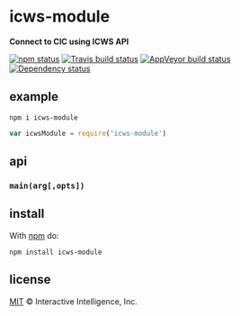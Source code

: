 # icws-module

**Connect to CIC using ICWS API**

[![npm status](http://img.shields.io/npm/v/icws-module.svg?style=flat-square)](https://www.npmjs.org/package/icws-module) [![Travis build status](https://img.shields.io/travis/PierrickI3/icws-module.svg?style=flat-square&label=travis)](http://travis-ci.org/PierrickI3/icws-module) [![AppVeyor build status](https://img.shields.io/appveyor/ci/PierrickI3/icws-module.svg?style=flat-square&label=appveyor)](https://ci.appveyor.com/project/PierrickI3/icws-module) [![Dependency status](https://img.shields.io/david/PierrickI3/icws-module.svg?style=flat-square)](https://david-dm.org/PierrickI3/icws-module)

## example

`npm i icws-module`

```js
var icwsModule = require('icws-module')
```

## api

### `main(arg[,opts])`

## install

With [npm](https://npmjs.org) do:

```
npm install icws-module
```

## license

[MIT](http://opensource.org/licenses/MIT) © Interactive Intelligence, Inc.
